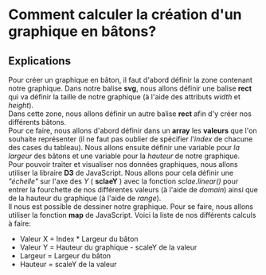 # Comment calculer la création d'un graphique en bâtons?

## Explications

Pour créer un graphique en bâton, il faut d'abord définir la zone contenant notre graphique. Dans notre balise **svg**, nous allons définir une balise **rect** qui va définir la taille de notre graphique (à l'aide des attributs *width* et *height*).<br/>
Dans cette zone, nous allons définir un autre balise **rect** afin d'y créer nos différents bâtons.<br/>
Pour ce faire, nous allons d'abord définir dans un **array** les **valeurs** que l'on souhaite représenter (il ne faut pas oublier de spécifier *l'index* de chacune des cases du tableau). Nous allons ensuite définir une variable pour *la largeur* des bâtons et une variable pour la *hauteur* de notre graphique.<br/>
Pour pouvoir traiter et visualiser nos données graphiques, nous allons utiliser la libraire **D3** de JavaScript. Nous allons pour cela définir une *"échelle"* sur l'axe des *Y* ( **sclaeY** ) avec la fonction *sclae.linear()* pour entrer la fourchette de nos différentes valeurs (à l'aide de *domain*) ainsi que de la hauteur du graphique (à l'aide de *range*).<br/>
Il nous est possible de dessiner notre graphique. Pour se faire, nous allons utiliser la fonction **map** de JavaScript. Voici la liste de nos différents calculs à faire:
- Valeur X = Index * Largeur du bâton
- Valeur Y = Hauteur du graphique - scaleY de la valeur
- Largeur = Largeur du bâton
- Hauteur = scaleY de la valeur